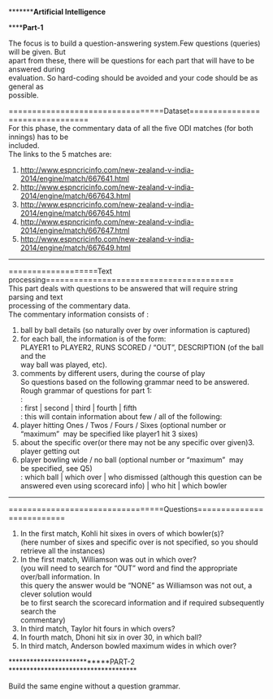 ***************************Artificial Intelligence********************  
  
**********************************Part-1******************************  
  
The focus is to build a question-answering system.Few questions (queries) will be given. But  
apart from these, there will be questions for each part that will have to be answered during  
evaluation. So hard-coding should be avoided and your code should be as general as  
possible.  
  
  
  
=================================Dataset================================  
For this phase, the commentary data of all the five ODI matches (for both innings) has to be  
included.  
The links to the 5 matches are:  
1. http://www.espncricinfo.com/new-zealand-v-india-2014/engine/match/667641.html  
2. http://www.espncricinfo.com/new-zealand-v-india-2014/engine/match/667643.html  
3. http://www.espncricinfo.com/new-zealand-v-india-2014/engine/match/667645.html  
4. http://www.espncricinfo.com/new-zealand-v-india-2014/engine/match/667647.html  
5. http://www.espncricinfo.com/new-zealand-v-india-2014/engine/match/667649.html  
________________________________________________________________________  
  
  
===================Text processing========================================  
This part deals with questions to be answered that will require string parsing and text  
processing of the commentary data.  
The commentary information consists  of :  
1. ball by ball details (so naturally over by over information is captured)  
2. for each ball, the information is of the form:  
PLAYER1 to PLAYER2, RUNS SCORED / “OUT”, DESCRIPTION (of the ball and the  
way ball was played, etc).  
3. comments by different users, during the course of play  
So questions based on the following grammar need to be answered.  
Rough grammar of questions for part 1:  
<full question> : <info about match> <description> <question>  
<info about match> : first | second | third | fourth | fifth  
<description> : this will contain information about few / all  of the following:  
1. player hitting Ones / Twos / Fours / Sixes (optional number or  
“maximum” ­ may be specified like player1 hit 3 sixes)  
2. about the specific over(or there may not be any specific over given)3. player getting out  
4. player bowling wide / no ball (optional number or “maximum” ­ may  
be specified, see Q5)  
<question> : which ball | which over | who dismissed (although this question can be   
answered even using scorecard info) | who hit | which bowler  
___________________________________________________________________________  
  
  
  
=================================Questions==========================  
1. In the first match, Kohli hit sixes in overs of which bowler(s)?  
(here number of sixes and specific over is not specified, so you should retrieve all the instances)  
2. In the first match, Williamson was out in which over?  
(you will need to search for “OUT” word and find the appropriate over/ball information. In  
this query the answer would be “NONE” as Williamson was not out, a clever solution would  
be to first search the scorecard information and if required subsequently search the  
commentary)  
3. In third match, Taylor hit fours in which overs?  
4. In fourth match, Dhoni hit six in over 30, in which ball?  
5. In third match, Anderson bowled maximum wides in which over?  
  
  
  
***************************PART-2 ************************************    
  
Build the same engine without a question grammar.   
